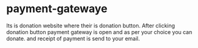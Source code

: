 # payment-gatewaye
Its is donation website where their is donation button. After clicking donation button payment gateway is open and as per your choice you can donate. and receipt of payment is send to your email.

